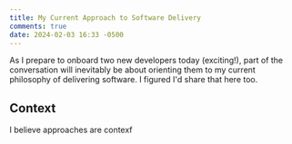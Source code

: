 ```yaml
---
title: My Current Approach to Software Delivery
comments: true
date: 2024-02-03 16:33 -0500
---
```

As I prepare to onboard two new developers today (exciting!), part of the conversation will inevitably be about orienting them to my current philosophy of delivering software. I figured I'd share that here too.

## Context

I believe approaches are contexf
